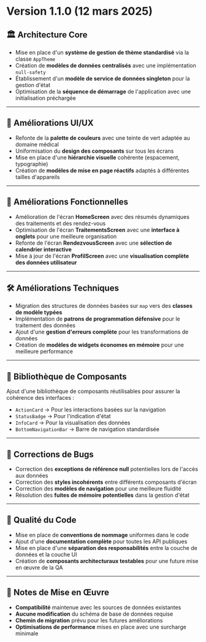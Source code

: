 # Version 1.1.0 (12 mars 2025)

## 🏛️ **Architecture Core**  
- Mise en place d'un **système de gestion de thème standardisé** via la classe `AppTheme`  
- Création de **modèles de données centralisés** avec une implémentation `null-safety`  
- Établissement d'un **modèle de service de données singleton** pour la gestion d'état  
- Optimisation de la **séquence de démarrage** de l'application avec une initialisation préchargée  

---

## 🎨 **Améliorations UI/UX**  
- Refonte de la **palette de couleurs** avec une teinte de vert adaptée au domaine médical  
- Uniformisation du **design des composants** sur tous les écrans  
- Mise en place d'une **hiérarchie visuelle** cohérente (espacement, typographie)  
- Création de **modèles de mise en page réactifs** adaptés à différentes tailles d'appareils  

---

## 🚀 **Améliorations Fonctionnelles**  
- Amélioration de l'écran **HomeScreen** avec des résumés dynamiques des traitements et des rendez-vous  
- Optimisation de l'écran **TraitementsScreen** avec une **interface à onglets** pour une meilleure organisation  
- Refonte de l'écran **RendezvousScreen** avec une **sélection de calendrier interactive**  
- Mise à jour de l'écran **ProfilScreen** avec une **visualisation complète des données utilisateur**  

---

## 🛠️ **Améliorations Techniques**  
- Migration des structures de données basées sur `map` vers des **classes de modèle typées**  
- Implémentation de **patrons de programmation défensive** pour le traitement des données  
- Ajout d'une **gestion d'erreurs complète** pour les transformations de données  
- Création de **modèles de widgets économes en mémoire** pour une meilleure performance  

---

## 🧩 **Bibliothèque de Composants**  
Ajout d'une bibliothèque de composants réutilisables pour assurer la cohérence des interfaces :  
- `ActionCard` → Pour les interactions basées sur la navigation  
- `StatusBadge` → Pour l'indication d'état  
- `InfoCard` → Pour la visualisation des données  
- `BottomNavigationBar` → Barre de navigation standardisée  

---

## 🐛 **Corrections de Bugs**  
- Correction des **exceptions de référence null** potentielles lors de l'accès aux données  
- Correction des **styles incohérents** entre différents composants d'écran  
- Correction des **modèles de navigation** pour une meilleure fluidité  
- Résolution des **fuites de mémoire potentielles** dans la gestion d'état  

---

## 🧹 **Qualité du Code**  
- Mise en place de **conventions de nommage** uniformes dans le code  
- Ajout d'une **documentation complète** pour toutes les API publiques  
- Mise en place d'une **séparation des responsabilités** entre la couche de données et la couche UI  
- Création de **composants architecturaux testables** pour une future mise en œuvre de la QA  

---

## 📌 **Notes de Mise en Œuvre**  
- **Compatibilité** maintenue avec les sources de données existantes  
- **Aucune modification** du schéma de base de données requise  
- **Chemin de migration** prévu pour les futures améliorations  
- **Optimisations de performance** mises en place avec une surcharge minimale  
